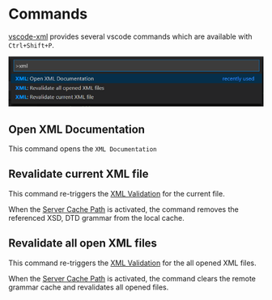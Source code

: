 # Commands

[vscode-xml](https://github.com/redhat-developer/vscode-xml) provides several vscode commands which are available with `Ctrl+Shift+P`.

![XML Commands](images/Commands/XMLCommands.png)

## Open XML Documentation

This command opens the `XML Documentation`

## Revalidate current XML file

This command re-triggers the [XML Validation](Validation.md#xml-validation) for the current file.

When the [Server Cache Path](Preferences.md#server-cache-path) is activated, the command removes the referenced XSD, DTD grammar from the local cache.

## Revalidate all open XML files

This command re-triggers the [XML Validation](Validation.md#xml-validation) for the all opened XML files.

When the [Server Cache Path](Preferences.md#server-cache-path) is activated, the command clears the remote grammar cache and revalidates all opened files.
